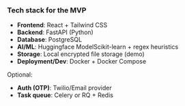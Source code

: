 ### Tech stack for the MVP

- **Frontend**: React + Tailwind CSS
- **Backend**: FastAPI (Python)
- **Database**: PostgreSQL
- **AI/ML**: Huggingface ModelScikit-learn + regex heuristics
- **Storage**: Local encrypted file storage (demo)
- **Deployment/Dev**: Docker + Docker Compose

Optional:
- **Auth (OTP)**: Twilio/Email provider
- **Task queue**: Celery or RQ + Redis
